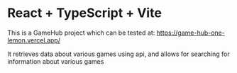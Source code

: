 # React + TypeScript + Vite

This is a GameHub project which can be tested at: https://game-hub-one-lemon.vercel.app/

It retrieves data about various games using api, and allows for searching for information about various games


